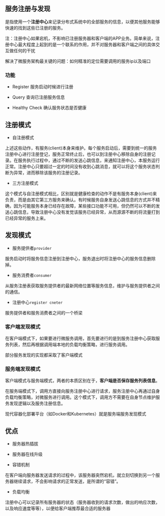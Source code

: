 ## 服务注册与发现

是指使用一个**注册中心**来记录分布式系统中的全部服务的信息，以便其他服务能够快速的找到这些已注册的服务。

注：注册中心如果宕机，不影响已注册服务器和客户端的APP业务。简单来说，注册中心最大程度上起到的是一个联系的作用，并不对服务器和客户端之间的具体交互做任何的干扰

解决了微服务架构最关键的问题：如何精准的定位需要调用的服务ip以及端口

### 功能

* Register
    服务启动时候进行注册

* Query
    查询已注册服务信息

* Healthy Check
    确认服务状态是否健康


## 注册模式

* 自注册模式 

上述这些动作，有服务(client)本身来维护。每个服务启动后，需要到统一的服务注册中心进行注册登记，服务正常终止后，也可以到注册中心移除自身的注册记录。在服务执行过程中，通过不断的发送心跳信息，来通知注册中心，本服务运行正常。注册中心只要超过一定的时间没有收到心跳消息，就可以将这个服务状态判断为异常，进而移除该服务的注册记录。

* 三方注册模式 

这个模式与自注册模式相比，区别就是健康检查的动作不是有服务本身(client)来负责，而是由其它第三方服务来确认。有时候服务自身发送心跳信息的方式并不精确，因为可能服务本身已经存在故障，某些接口功能不可用，但仍然可以不断的发送心跳信息，导致注册中心没有发觉该服务已经异常，从而源源不断的将流量打到已经异常的服务上来。

## 发现模式

* 服务提供者```provider```

服务启动时将服务信息注册到注册中心，服务退出时将注册中心的服务信息删除掉。

* 服务消费者```consumer```

从服务注册表获取服务提供者的最新网络位置等服务信息，维护与服务提供者之间的通信。

* 注册中心```register cneter```

服务提供者和服务消费者之间的一个桥梁

### 客户端发现模式

在客户端模式下，如果要进行微服务调用，首先要进行的是到服务注册中心获取服务列表，然后再根据调用端本地的负载均衡策略，进行服务调用。

部分服务发现的实现都采取了客户端模式


### 服务端发现模式

客户端模式与服务端模式，两者的本质区别在于，**客户端是否保存服务列表信息**。

在服务端模式下，调用方直接向服务注册中心进行请求，服务注册中心再通过自身负载均衡策略，对微服务进行调用。这个模式下，调用方不需要在自身节点维护服务发现逻辑以及服务注册信息。

现代容器化部署平台（如Docker和Kubernetes）就是服务端服务发现模式



## 优点

* 服务器热插拔

* 服务器在线升级

* 容错机制

在客户端向服务器发送请求的过程中，该服务器突然宕机，就立刻切换到另一个服务器继续请求，不会影响请求的正常发送，是所谓的“容错”。

* 负载均衡

注册中心可以记录所有服务器的状态（服务器收到的请求次数，做出的响应次数，以及响应速度等等），以便给客户端推荐最合适的服务器






